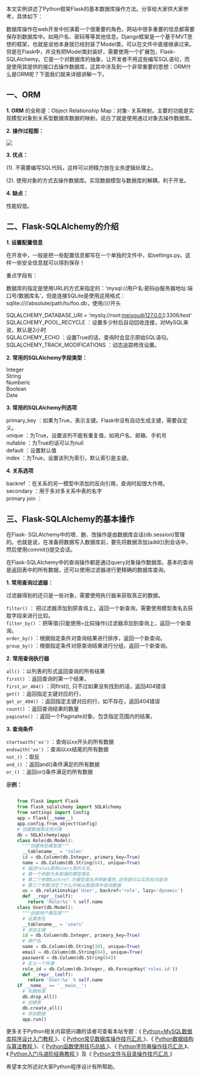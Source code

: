 本文实例讲述了Python框架Flask的基本数据库操作方法。分享给大家供大家参考，具体如下：

数据库操作在web开发中扮演着一个很重要的角色，网站中很多重要的信息都需要保存到数据库中。如用户名、密码等等其他信息。Django框架是一个基于MVT思想的框架，也就是说他本身就已经封装了Model类，可以在文件中直接继承过来。但是在Flask中，并没有把Model类封装好，需要使用一个扩展包，Flask-
SQLAlchemy。它是一个对数据库的抽象，让开发者不用这些编写SQL语句，而是使用其提供的接口去操作数据库，这其中涉及到一个非常重要的思想：ORM什么是ORM呢？下面我们就来详细讲解一下。

##  一、ORM

**1. ORM** 的全称是：Object Relationship Map：对象-
关系映射。主要的功能是实现模型对象到关系型数据库数据的映射。说白了就是使用通过对象去操作数据库。

**2. 操作过程图：**

![](https://img.jbzj.com/file_images/article/201807/2018713121936591.png?201861312209)

**3. 优点：**

(1). 不需要编写SQL代码，这样可以把精力放在业务逻辑处理上。

(2). 使用对象的方式去操作数据库。实现数据模型与数据库的解耦，利于开发。

**4. 缺点：**

性能较低。

##  二、Flask-SQLAlchemy的介绍

**1. 设置配置信息**

在开发中，一般是把一些配置信息都写在一个单独的文件中，如settings.py。这样一些安全信息就可以得到保存！

重点字段有：

数据库的指定是使用URL的方式来指定的：'mysql://用户名:密码@服务器地址:端口号/数据库名'，但是连接SQLite是使用这用格式：sqlite:////absolute/path/to/foo.db，使用////开头

SQLALCHEMY_DATABASE_URI = 'myslq://root:meiyou@127.0.0.1:3306/test'  
SQLALCHEMY_POOL_RECYCLE  ：设置多少秒后自动回收连接，对MySQL来说，默认是2小时  
SQLALCHEMY_ECHO  ：设置True的话，查询时会显示原始SQL语句。  
SQLALCHEMY_TRACK_MODIFICATIONS  ：动态追踪修改设置。

**2. 常用的SQLAlchemy字段类型：**

Integer  
String  
Numberic  
Boolean  
Date

**3. 常用的SQLAlchemy列选项**

primary_key  ：如果为True，表示主键。Flask中没有自动生成主键，需要自定义。  
unique  ：为True，设置该列不能有重复值，如用户名、邮箱、手机号  
nullable  ：为True的话可以为null  
default  ：设置默认值  
index  ：为True，设置该列为索引，默认索引是主键。

**4. 关系选项**

backref  ：在关系的另一模型中添加的反向引用，查询时起很大作用。  
secondary  ：用于多对多关系中表的名字  
primary join  ：

##  三、Flask-SQLAlchemy的基本操作

在Flask-
SQLAlchemy中的增、删、改操作是由数据库会话(db.session)管理的。也就是说，在准备把数据写入数据库前，要先将数据添加(add())到会话中，然后使用commit()提交会话。

在Flask-SQLAlchemy中的查询操作都是通过query对象操作数据库。基本的查询是返回表中的所有数据，还可以使用过滤器进行更精确的数据库查询。

**1. 常用查询过滤器：**

过滤器得到的还只是一些对象，需要使用执行器来获取真正的数据。

` filter() ` ： 把过滤器添加到原查询上，返回一个新查询，需要使用模型类名去获取字段来进行比较。  
` filter_by() ` ：把等值(只能使用=比较操作)过滤器添加到查询上，返回一个新查询。  
` order_by() ` ：根据指定条件对查询结果进行排序，返回一个新查询。  
` group_by() ` ：根据指定条件对原查询结果进行分组，返回一个新查询。

**2. 常用查询执行器**

` all() ` ：以列表的形式返回查询的所有结果  
` first() ` ：返回查询的第一个结果，  
` first_or_404() ` ：同first(), 只不过如果没有找到的话，返回404错误  
` get() ` ：返回指定主键对应的行，  
` get_or_404() ` ：返回指定主键对应的行，如不存在，返回404错误  
` count() ` ：返回查询结果的数量  
` paginate() ` ：返回一个Paginate对象，包含指定范围内的结果。

**3. 查询条件**

` startswith('xx') ` ：查询以xx开头的所有数据  
` endswith('xx') ` ：查询以xx结尾的所有数据  
` not_() ` ：取反  
` and_() ` ：返回and()条件满足的所有数据  
` or_() ` ：返回or()条件满足的所有数据

**示例：**

```python

    from flask import Flask
    from flask_sqlalchemy import SQLAlchemy
    from settings import Config
    app = Flask(__name__)
    app.config.from_object(Config)
    # 创建数据库实例对象
    db = SQLAlchemy(app)
    class Role(db.Model):
      """创建角色模型类"""
      __tablename__ = 'roles'
      id = db.Column(db.Integer, primary_key=True)
      name = db.Column(db.String(64), unique=True)
      # 描述roles表和users表的关系,
      # 第一个参数为多那端的模型类名
      # 第二个参数backref:为模型类名声明新属性,这样就可以实现反向查询
      # 第三个参数决定了什么时候从数据库中查询数据
      us = db.relationship('User', backref='role', lazy='dynamic')
      def __repr__(self):
        return 'Role:%s' % self.name
    class User(db.Model):
      """创建用户模型类"""
      # 设置表名
      __tablename__ = 'users'
      # 添加主键
      id = db.Column(db.Integer, primary_key=True)
      # 用户名
      name = db.Column(db.String(30), unique=True)
      email = db.Column(db.String(64), unique=True)
      password = db.Column(db.String(64))
      # 定义一个外键
      role_id = db.Column(db.Integer, db.ForeignKey('roles.id'))
      def __repr__(self):
        return 'User:%s' % self.name
    if __name__ == '__main__':
      # 先删除表
      db.drop_all()
      # 创建表
      db.create_all()
      # 添加数据
      app.run()
```

更多关于Python相关内容感兴趣的读者可查看本站专题：《 [ Python+MySQL数据库程序设计入门教程
](//www.jb51.net/Special/864.htm) 》、《 [ Python常见数据库操作技巧汇总
](//www.jb51.net/Special/681.htm) 》、《 [ Python数据结构与算法教程
](//www.jb51.net/Special/663.htm) 》、《 [ Python函数使用技巧总结
](//www.jb51.net/Special/642.htm) 》、《 [ Python字符串操作技巧汇总
](//www.jb51.net/Special/636.htm) 》、《 [ Python入门与进阶经典教程
](//www.jb51.net/Special/520.htm) 》及《 [ Python文件与目录操作技巧汇总
](//www.jb51.net/Special/516.htm) 》

希望本文所述对大家Python程序设计有所帮助。

